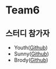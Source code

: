 # Team6
## 스터디 참가자
 - Youth([Github](https://github.com/kimscastle))
 - Sunny([Github](https://github.com/SunnnySong)) 
 - Brody([Github](https://github.com/pololover))
